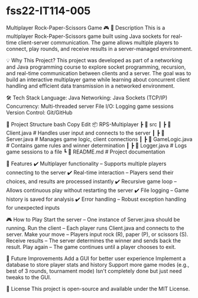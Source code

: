 # fss22-IT114-005

Multiplayer Rock-Paper-Scissors Game 🎮
📌 Description
This is a multiplayer Rock-Paper-Scissors game built using Java sockets for real-time client-server communication. The game allows multiple players to connect, play rounds, and receive results in a server-managed environment.

💡 Why This Project?
This project was developed as part of a networking and Java programming course to explore socket programming, recursion, and real-time communication between clients and a server. The goal was to build an interactive multiplayer game while learning about concurrent client handling and efficient data transmission in a networked environment.

🛠 Tech Stack
Language: Java
Networking: Java Sockets (TCP/IP)
Concurrency: Multi-threaded server
File I/O: Logging game sessions
Version Control: Git/GitHub

📁 Project Structure
bash
Copy
Edit
📦 RPS-Multiplayer
 ┣ 📂 src
 ┃ ┣ 📜 Client.java    # Handles user input and connects to the server
 ┃ ┣ 📜 Server.java    # Manages game logic, client connections
 ┃ ┣ 📜 GameLogic.java # Contains game rules and winner determination
 ┃ ┣ 📜 Logger.java    # Logs game sessions to a file
 ┗ 📜 README.md        # Project documentation
 
🚀 Features
✔️ Multiplayer functionality – Supports multiple players connecting to the server
✔️ Real-time interaction – Players send their choices, and results are processed instantly
✔️ Recursive game loop – Allows continuous play without restarting the server
✔️ File logging – Game history is saved for analysis
✔️ Error handling – Robust exception handling for unexpected inputs

🎮 How to Play
Start the server – One instance of Server.java should be running.
Run the client – Each player runs Client.java and connects to the server.
Make your move – Players input rock (R), paper (P), or scissors (S).
Receive results – The server determines the winner and sends back the result.
Play again – The game continues until a player chooses to exit.

🔧 Future Improvements
Add a GUI for better user experience
Implement a database to store player stats and history
Support more game modes (e.g., best of 3 rounds, tournament mode)
Isn't completely done but just need tweaks to the GUI.

📝 License
This project is open-source and available under the MIT License.
